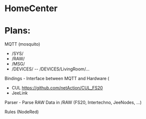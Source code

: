HomeCenter
==========

Plans:
======
MQTT (mosquito)
 -  /SYS/
 -  /RAW/
 -  /MSG/
 -  /DEVICES/ 
 -- /DEVICES/LivingRoom/...
   

Bindings - Interface between MQTT and Hardware (
 - CUL https://github.com/netAction/CUL_FS20
 - JeeLink 

Parser - Parse RAW Data in /RAW (FS20, Intertechno, JeeNodes, ...)

Rules (NodeRed)
